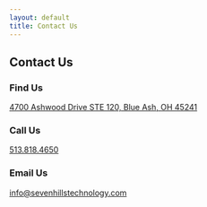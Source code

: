 ```yaml
---
layout: default
title: Contact Us
---
```


<section class="sh-intro">
    <div class="sh-tagline">
        <h2 class="sh-header-lines"><span>Contact Us</span></h2>
    </div>
    <div class="sh-description"></div>
    <div class="sh-contact-us">
        <div class="map"></div>
        <div class="contact-info">
            <div class="sh-contact-section sh-find-us">
                <h3>Find Us</h3>
                <a href="https://www.google.com/maps/dir/Seven+Hills+Technology+4700+Ashwood+Dr,+Blue+Ash,+OH+45241//@39.2695923,-84.3749387,15z"
                    rel="noopener" target="_blank">4700 Ashwood Drive STE 120, Blue Ash, OH 45241</a>
            </div>
            <div class="sh-contact-section sh-call-us">
                <h3>Call Us</h3>
                <a href="tel:+15138184650">513.818.4650</a>
            </div>
            <div class="sh-contact-section sh-email-us">
                <h3>Email Us</h3>
                <a href="mailto:info@sevenhillstechnology.com">info@sevenhillstechnology.com</a>
            </div>
        </div>
    </div>
</section>